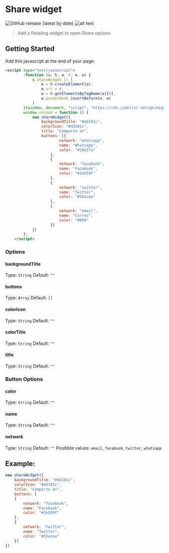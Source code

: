 # Share widget 
![GitHub release (latest by date)](https://img.shields.io/github/v/release/miguelcolmenares/share-widget) 
![alt text](https://data.jsdelivr.com/v1/package/gh/miguelcolmenares/share-widget/badge "JsDelivr")

> Add a flotating widget to open Share options

## Getting Started

Add this javascript at the end of your page:
```html
<script type="text/javascript">
        !function (s, h, a, r, e, w) {
            s.shareWidget || (
                e = h.createElement(a),
                e.src = r,
                w = h.getElementsByTagName(a)[0],
                w.parentNode.insertBefore(e, w)
            )
        }(window, document, "script", "https://cdn.jsdelivr.net/gh/miguelcolmenares/share-widget@latest/dist/js/share-widget.js");
        window.onload = function () {
            new shareWidget({
                backgroundTitle: "#dd181c",
                colorIcon: "#dd181c",
                title: "Comparte en",
                buttons: [{
                        network: "whatsapp",
                        name: "Whatsapp",
                        color: "#18e27a"
                    },
                    {
                        network: "facebook",
                        name: "Facebook",
                        color: "#3a559f"
                    },
                    {
                        network: "twitter",
                        name: "Twitter",
                        color: "#55acee"
                    },
                    {
                        network: "email",
                        name: "Correo",
                        color: "#000"
                    }]
            })
        };
    </script>
```

### Options

#### backgroundTitle
Type: `String`
Default: `""`

#### buttons
Type: `Array`
Default: `[]`

#### colorIcon
Type: `String`
Default: `""`

#### colorTitle
Type: `String`
Default: `""`

#### title
Type: `String`
Default: `""`

### Button Options

#### color
Type: `String`
Default: `""`

#### name
Type: `String`
Default: `""`

#### network
Type: `String`
Default: `""`
Posibble values: `email`, `facebook`, `twitter`, `whatsapp`

## Example:
```javascript
new shareWidget({
    backgroundTitle: "#dd181c",
    colorIcon: "#dd181c",
    title: "Comparte en",
    buttons: [
    {
        network: "facebook",
        name: "Facebook",
        color: "#3a559f"
    },
    {
        network: "twitter",
        name: "Twitter",
        color: "#55acee"
    }]
})
```

